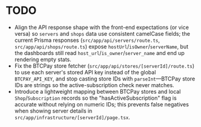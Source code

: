 # TODO

- Align the API response shape with the front-end expectations (or vice versa) so `servers` and `shops` data use consistent camelCase fields; the current Prisma responses (`src/app/api/servers/route.ts`, `src/app/api/shops/route.ts`) expose `hostUrl`/`isOwner`/`serverName`, but the dashboards still read `host_url`/`is_owner`/`server_name` and end up rendering empty stats.
- Fix the BTCPay store fetcher (`src/app/api/stores/[serverId]/route.ts`) to use each server's stored API key instead of the global `BTCPAY_API_KEY`, and stop casting store IDs with `parseInt`—BTCPay store IDs are strings so the active-subscription check never matches.
- Introduce a lightweight mapping between BTCPay stores and local `Shop`/`Subscription` records so the "hasActiveSubscription" flag is accurate without relying on numeric IDs; this prevents false negatives when showing server details in `src/app/infrastructure/[serverId]/page.tsx`.
